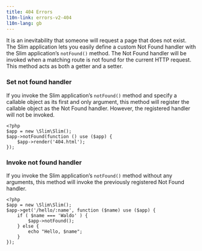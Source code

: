 ```yaml
---
title: 404 Errors
l10n-link: errors-v2-404
l10n-lang: gb
---
```

It is an inevitability that someone will request a page that does not exist. The Slim application lets you easily
define a custom Not Found handler with the Slim application’s `notFound()` method. The Not Found handler will be
invoked when a matching route is not found for the current HTTP request. This method acts as both a getter and a setter.

### Set not found handler

If you invoke the Slim application’s `notFound()` method and specify a callable object as its first and only
argument, this method will register the callable object as the Not Found handler. However, the registered handler
will not be invoked.

    <?php
    $app = new \Slim\Slim();
    $app->notFound(function () use ($app) {
        $app->render('404.html');
    });

### Invoke not found handler

If you invoke the Slim application’s `notFound()` method without any arguments, this method will invoke the
previously registered Not Found handler.

    <?php
    $app = new \Slim\Slim();
    $app->get('/hello/:name', function ($name) use ($app) {
        if ( $name === 'Waldo' ) {
            $app->notFound();
        } else {
            echo "Hello, $name";
        }
    });
